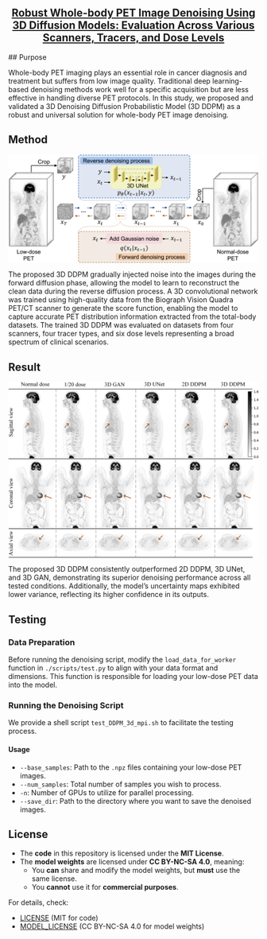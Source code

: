 <h2 align="center"><a href="https://link.springer.com/article/10.1007/s00259-025-07122-4">Robust Whole-body PET Image Denoising Using 3D Diffusion Models: Evaluation Across Various Scanners, Tracers, and Dose Levels</a></h2>
## Purpose

Whole-body PET imaging plays an essential role in cancer diagnosis and treatment but suffers from low image quality. Traditional deep learning-based denoising methods work well for a specific acquisition but are less effective in handling diverse PET protocols. In this study, we proposed and validated a 3D Denoising Diffusion Probabilistic Model (3D DDPM) as a robust and universal solution for whole-body PET image denoising. 

## Method

<p align="center">
  <img align="middle" width="800" src="figs/model_framework.png"/>
</p>
The proposed 3D DDPM gradually injected noise into the images during the forward diffusion phase, allowing the model to learn to reconstruct the clean data during the reverse diffusion process. A 3D convolutional network was trained using high-quality data from the Biograph Vision Quadra PET/CT scanner to generate the score function, enabling the model to capture accurate PET distribution information extracted from the total-body datasets. The trained 3D DDPM was evaluated on datasets from four scanners, four tracer types, and six dose levels representing a broad spectrum of clinical scenarios.

## Result

<p align="center">
  <img align="middle" width="800" src="figs/results.png"/>
</p>
The proposed 3D DDPM consistently outperformed 2D DDPM, 3D UNet, and 3D GAN, demonstrating its superior denoising performance across all tested conditions. Additionally, the model’s uncertainty maps exhibited lower variance, reflecting its higher confidence in its outputs.  

## Testing

### Data Preparation

Before running the denoising script, modify the `load_data_for_worker` function in `./scripts/test.py` to align with your data format and dimensions. This function is responsible for loading your low-dose PET data into the model.

### Running the Denoising Script

We provide a shell script `test_DDPM_3d_mpi.sh` to facilitate the testing process.

#### Usage

- `--base_samples`: Path to the `.npz` files containing your low-dose PET images.
- `--num_samples`: Total number of samples you wish to process.
- `-n`: Number of GPUs to utilize for parallel processing.
- `--save_dir`: Path to the directory where you want to save the denoised images.

## License

- The **code** in this repository is licensed under the **MIT License**.
- The **model weights** are licensed under **CC BY-NC-SA 4.0**, meaning:
  - You **can** share and modify the model weights, but **must** use the same license.
  - You **cannot** use it for **commercial purposes**.

For details, check:
- [LICENSE](./LICENSE.txt) (MIT for code)
- [MODEL_LICENSE](./MODEL_LICENSE.txt) (CC BY-NC-SA 4.0 for model weights)
